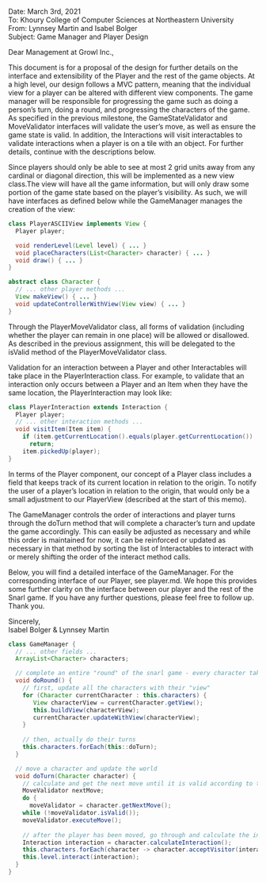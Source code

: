 Date: March 3rd, 2021  
To: Khoury College of Computer Sciences at Northeastern University  
From: Lynnsey Martin and Isabel Bolger  
Subject: Game Manager and Player Design  

Dear Management at Growl Inc.,  

This document is for a proposal of the design for further details on the interface and extensibility of the Player and the rest of the game objects. At a high level, our design follows a MVC pattern, meaning that the individual view for a player can be altered with different view components. The game manager will be responsible for progressing the game such as doing a person’s turn, doing a round, and progressing the characters of the game. As specified in the previous milestone, the GameStateValidator and MoveValidator interfaces will validate the user’s move, as well as ensure the game state is valid. In addition, the Interactions will visit interactables to validate interactions when a player is on a tile with an object. For further details, continue with the descriptions below.  

Since players should only be able to see at most 2 grid units away from any cardinal or diagonal direction, this will be implemented as a new view class.The view will have all the game information, but will only draw some portion of the game state based on the player’s visibility. As such, we will have interfaces as defined below while the GameManager manages the creation of the view:  

```java
class PlayerASCIIView implements View {
  Player player;

  void renderLevel(Level level) { ... }
  void placeCharacters(List<Character> character) { ... }
  void draw() { ... }
}

abstract class Character {
  // ... other player methods ...
  View makeView() { ... }
  void updateControllerWithView(View view) { ... }
}
```

Through the PlayerMoveValidator class, all forms of validation (including whether the player can remain in one place) will be allowed or disallowed. As described in the previous assignment, this will be delegated to the isValid method of the PlayerMoveValidator class.  

Validation for an interaction between a Player and other Interactables will take place in the PlayerInteraction class. For example, to validate that an interaction only occurs between a Player and an Item when they have the same location, the PlayerInteraction may look like:  

```java
class PlayerInteraction extends Interaction {
  Player player;
  // ... other interaction methods ...
  void visitItem(Item item) {
    if (item.getCurrentLocation().equals(player.getCurrentLocation())
      return;
    item.pickedUp(player);
}
```

In terms of the Player component, our concept of a Player class includes a field that keeps track of its current location in relation to the origin. To notify the user of a player’s location in relation to the origin, that would only be a small adjustment to our PlayerView (described at the start of this memo).  

The GameManager controls the order of interactions and player turns through the doTurn method that will complete a character’s turn and update the game accordingly. This can easily be adjusted as necessary and while this order is maintained for now, it can be reinforced or updated as necessary in that method by sorting the list of Interactables to interact with or merely shifting the order of the interact method calls.  

Below, you will find a detailed interface of the GameManager. For the corresponding interface of our Player, see player.md. We hope this provides some further clarity on the interface between our player and the rest of the Snarl game. If you have any further questions, please feel free to follow up. Thank you.  

Sincerely,  
Isabel Bolger & Lynnsey Martin  

```java
class GameManager {
  // ... other fields ... 
  ArrayList<Character> characters;

  // complete an entire "round" of the snarl game - every character takes their turn
  void doRound() {
    // first, update all the characters with their "view"
    for (Character currentCharacter : this.characters) {
       View characterView = currentCharacter.getView();
       this.buildView(characterView);
       currentCharacter.updateWithView(characterView);
    }
    
    // then, actually do their turns
    this.characters.forEach(this::doTurn);
  }

  // move a character and update the world
  void doTurn(Character character) {
    // calculate and get the next move until it is valid according to the MoveValidator (extended for each type of character)
    MoveValidator nextMove;
    do {
      moveValidator = character.getNextMove();
    while (!moveValidator.isValid());
    moveValidator.executeMove();
    
    // after the player has been moved, go through and calculate the interactions (first enemies, then items, then doors - items and doors inside level)
    Interaction interaction = character.calculateInteraction();
    this.characters.forEach(character -> character.acceptVisitor(interaction));
    this.level.interact(interaction);
  }
}
```


